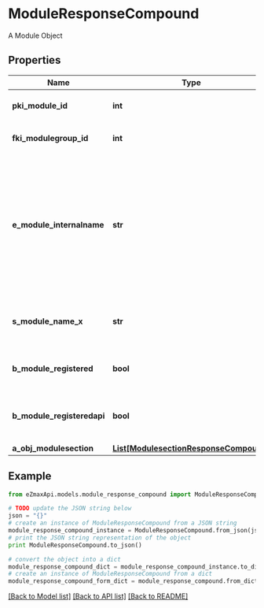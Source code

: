 # ModuleResponseCompound

A Module Object

## Properties
Name | Type | Description | Notes
------------ | ------------- | ------------- | -------------
**pki_module_id** | **int** | The unique ID of the Module | 
**fki_modulegroup_id** | **int** | The unique ID of the Modulegroup | 
**e_module_internalname** | **str** | The Internal name of the Module.  This is theoretically an enum field but there are so many possibles values we decided not to list them all. | 
**s_module_name_x** | **str** | The Name of the Module in the language of the requester | 
**b_module_registered** | **bool** | Whether the Module is registered or not | 
**b_module_registeredapi** | **bool** | Whether the Module is registered or not for api use | 
**a_obj_modulesection** | [**List[ModulesectionResponseCompound]**](ModulesectionResponseCompound.md) |  | 

## Example

```python
from eZmaxApi.models.module_response_compound import ModuleResponseCompound

# TODO update the JSON string below
json = "{}"
# create an instance of ModuleResponseCompound from a JSON string
module_response_compound_instance = ModuleResponseCompound.from_json(json)
# print the JSON string representation of the object
print ModuleResponseCompound.to_json()

# convert the object into a dict
module_response_compound_dict = module_response_compound_instance.to_dict()
# create an instance of ModuleResponseCompound from a dict
module_response_compound_form_dict = module_response_compound.from_dict(module_response_compound_dict)
```
[[Back to Model list]](../README.md#documentation-for-models) [[Back to API list]](../README.md#documentation-for-api-endpoints) [[Back to README]](../README.md)


